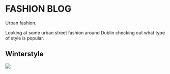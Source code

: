 <!DOCTYPE html>
<html>
<body>

<h1>FASHION BLOG</h1>
<p>Urban fashion.</p>

<p>Looking at some urban street fashion around Dublin
checking out what type of style is popular.<p> 
  
  
  


<h2>Winterstyle</h2>
  
<img src="https://unsplash.com/photos/Nxck8QcAj84/download?force=true&w=2400">


  
  
  


</body>
</html>

  
  
 

  
